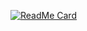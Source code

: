 [![ReadMe Card](https://github-readme-stats.vercel.app/api/pin/?username=LucasStoccoSoldera&repo=DialogFlow-Bot&theme=radical&width="300" "DialogFlow-Bot")](https://github.com/LucasStoccoSoldera/DialogFlow-Bot/)
